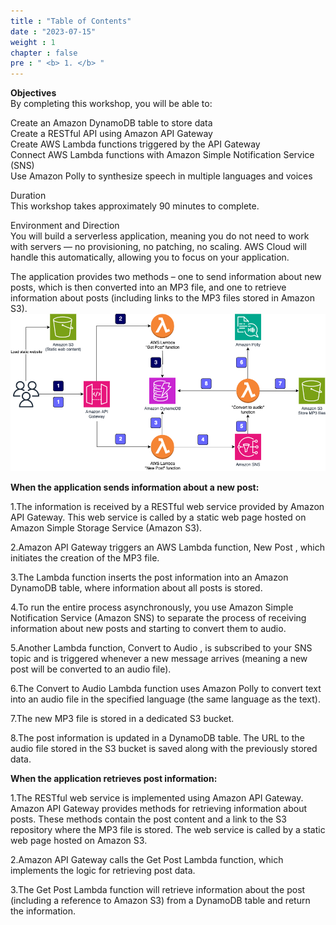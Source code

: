 ```yaml
---  
title : "Table of Contents"  
date : "2023-07-15"  
weight : 1  
chapter : false  
pre : " <b> 1. </b> "  
---  
```


**Objectives**  
By completing this workshop, you will be able to:  

Create an Amazon DynamoDB table to store data  
Create a RESTful API using Amazon API Gateway  
Create AWS Lambda functions triggered by the API Gateway  
Connect AWS Lambda functions with Amazon Simple Notification Service (SNS)  
Use Amazon Polly to synthesize speech in multiple languages and voices  

Duration  
This workshop takes approximately 90 minutes to complete.  

Environment and Direction  
You will build a serverless application, meaning you do not need to work with servers — no provisioning, no patching, no scaling. AWS Cloud will handle this automatically, allowing you to focus on your application.  

The application provides two methods – one to send information about new posts, which is then converted into an MP3 file, and one to retrieve information about posts (including links to the MP3 files stored in Amazon S3).
![FWD](/images/0.tablecontent/architecture.png)

**When the application sends information about a new post:**

1.The information is received by a RESTful web service provided by Amazon API Gateway. This web service is called by a static web page hosted on Amazon Simple Storage Service (Amazon S3).

2.Amazon API Gateway triggers an AWS Lambda function, New Post , which initiates the creation of the MP3 file.

3.The Lambda function inserts the post information into an Amazon DynamoDB table, where information about all posts is stored.

4.To run the entire process asynchronously, you use Amazon Simple Notification Service (Amazon SNS) to separate the process of receiving information about new posts and starting to convert them to audio.

5.Another Lambda function, Convert to Audio , is subscribed to your SNS topic and is triggered whenever a new message arrives (meaning a new post will be converted to an audio file).

6.The Convert to Audio Lambda function uses Amazon Polly to convert text into an audio file in the specified language (the same language as the text).

7.The new MP3 file is stored in a dedicated S3 bucket.

8.The post information is updated in a DynamoDB table. The URL to the audio file stored in the S3 bucket is saved along with the previously stored data.

**When the application retrieves post information:**

1.The RESTful web service is implemented using Amazon API Gateway. Amazon API Gateway provides methods for retrieving information about posts. These methods contain the post content and a link to the S3 repository where the MP3 file is stored. The web service is called by a static web page hosted on Amazon S3.

2.Amazon API Gateway calls the Get Post Lambda function, which implements the logic for retrieving post data.

3.The Get Post Lambda function will retrieve information about the post (including a reference to Amazon S3) from a DynamoDB table and return the information.